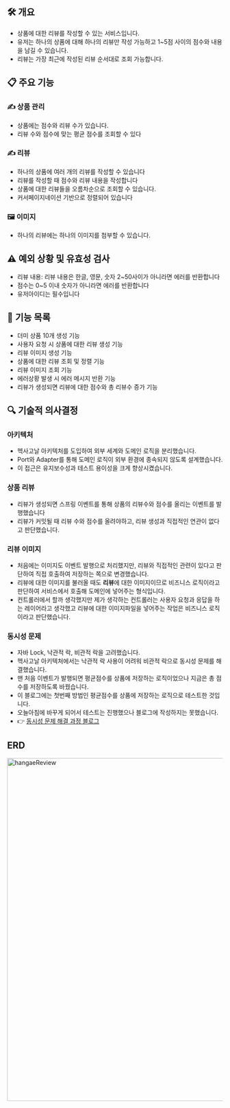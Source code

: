 ## 🛠️ 개요
- 상품에 대한 리뷰를 작성할 수 있는 서비스입니다.
- 유저는 하나의 상품에 대해 하나의 리뷰만 작성 가능하고 1~5점 사이의 점수와 내용을 남길 수 있습니다.
- 리뷰는 가장 최근에 작성된 리뷰 순서대로 조회 가능합니다.

## 📋 주요 기능
### ✍️ 상품 관리
- 상품에는 점수와 리뷰 수가 있습니다.
- 리뷰 수와 점수에 맞는 평균 점수를 조회할 수 있다
### ✍️ 리뷰
- 하나의 상품에 여러 개의 리뷰를 작성할 수 있습니다
- 리뷰를 작성할 때 점수와 리뷰 내용을 작성합니다
- 상품에 대한 리뷰들을 오름차순으로 조회할 수 있습니다.
- 커서페이지네이션 기반으로 정렬되어 있습니다
### 🖼️ 이미지
- 하나의 리뷰에는 하나의 이미지를 첨부할 수 있습니다.

## ⚠️ 예외 상황 및 유효성 검사
- 리뷰 내용: 리뷰 내용은 한글, 영문, 숫자 2~50사이가 아니라면 에러를 반환합니다
- 점수는 0~5 이내 숫자가 아니라면 에러를 반환합니다
- 유저아이디는 필수입니다

## 🧾 기능 목록
- 더미 상품 10개 생성 기능
- 사용자 요청 시 상품에 대한 리뷰 생성 기능
- 리뷰 이미지 생성 기능
- 상품에 대한 리뷰 조회 및 정렬 기능
- 리뷰 이미지 조회 기능
- 에러상황 발생 시 에러 메시지 반환 기능
- 리뷰가 생성되면 리뷰에 대한 점수와 총 리뷰수 증가 기능

## 🔍 기술적 의사결정
### 아키텍처
- 헥사고날 아키텍처를 도입하여 외부 세계와 도메인 로직을 분리했습니다.
- Port와 Adapter를 통해 도메인 로직이 외부 환경에 종속되지 않도록 설계했습니다.
- 이 접근은 유지보수성과 테스트 용이성을 크게 향상시켰습니다.
### 상품 리뷰
- 리뷰가 생성되면 스프링 이벤트를 통해 상품의 리뷰수와 점수를 올리는 이벤트를 발행했습니다
- 리뷰가 커밋될 때 리뷰 수와 점수를 올려야하고, 리뷰 생성과 직접적인 연관이 없다고 판단했습니다.
### 리뷰 이미지
- 처음에는 이미지도 이벤트 발행으로 처리했지만, 리뷰와 직접적인 관련이 있다고 판단하여 직접 호출하여 저장하는 쪽으로 변경했습니다.
- 리뷰에 대한 이미지를 불러올 때도 **리뷰**에 대한 이미지이므로 비즈니스 로직이라고 판단하여 서비스에서 호출해 도메인에 넣어주는 형식입니다.
- 컨트롤러에서 할까 생각했지만 제가 생각하는 컨트롤러는 사용자 요청과 응답을 하는 레이어라고 생각했고 리뷰에 대한 이미지파일을 넣어주는 작업은 비즈니스 로직이라고 판단했습니다.
### 동시성 문제
- 자바 Lock, 낙관적 락, 비관적 락을 고려했습니다.
- 헥사고날 아키텍처에서는 낙관적 락 사용이 어려워 비관적 락으로 동시성 문제를 해결했습니다.
- 맨 처음 이벤트가 발행되면 평균점수를 상품에 저장하는 로직이었으나 지금은 총 점수를 저장하도록 바꿨습니다.
- 이 블로그에는 첫번째 방법인 평균점수를 상품에 저장하는 로직으로 테스트한 것입니다.
- 오늘아침에 바꾸게 되어서 테스트는 진행했으나 블로그에 작성하지는 못했습니다.
- 👉 [동시성 문제 해결 과정 블로그](https://velog.io/@paramkim/%EB%8F%99%EC%8B%9C%EC%84%B1-%ED%95%B4%EA%B2%B0-%EA%B3%BC%EC%A0%95)

## ERD
<img width="800" alt="hangaeReview" src="https://github.com/user-attachments/assets/a700520b-d74b-4e8c-9b5e-6fca56dcea1f" />





